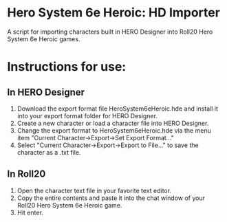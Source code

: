 # Hero System 6e Heroic: HD Importer
A script for importing characters built in HERO Designer into Roll20 Hero System 6e Heroic games. 

# Instructions for use:

## In HERO Designer

1. Download the export format file HeroSystem6eHeroic.hde and install it into your export format folder for HERO Designer.
2. Create a new character or load a character file into HERO Designer.
3. Change the export format to HeroSystem6eHeroic.hde via the menu item "Current Character->Export->Set Export Format..."
4. Select "Current Character->Export->Export to File..." to save the character as a .txt file.

## In Roll20

1. Open the character text file in your favorite text editor.
2. Copy the entire contents and paste it into the chat window of your Roll20 Hero System 6e Heroic game.
3. Hit enter.
